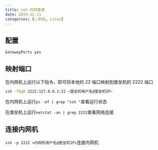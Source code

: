 ```yaml
---
title: ssh 内网穿透
date: 2019-12-11
categories: [⚝系统, Linux]
---
```


## 配置

```bash /etc/ssh/sshd_config
GatewayPorts yes
```

## 映射端口

在内网机上运行以下指令，即可将本地的 22 端口映射到堡垒机的 2222 端口

```bash
ssh -fNgR 2222:127.0.0.1:22 <堡垒机用户名@堡垒机IP>
```

在内网机上运行`ps -ef | grep "ssh "`查看运行状态

在堡垒机上运行`netstat -an | grep 2222`查看网络连接

## 连接内网机

`ssh -p 2222 <内网机用户名@堡垒机IP>`连接内网机
